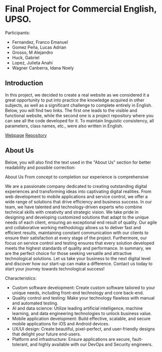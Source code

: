 # Final Project for Commercial English, UPSO.

Participants:
* Fernandez, Franco Emanuel
* Gomez Peña, Lucas Adrian
* Grosso, M Alejandro
* Huck, Gabriel
* Lopez, Julieta Anahi
* Wagner Canberra, Idana Noely

## Introduction
In this project, we decided to create a real website as we considered it a great opportunity to put into practice the knowledge acquired in other subjects, as well as a significant challenge to complete entirely in English.
Below, you will find two links. The first one leads to the visible and functional website, while the second one is a project repository where you can see all the code developed for it. To maintain linguistic consistency, all parameters, class names, etc., were also written in English.

[Webpage](https://lucas-gomezp.github.io/commercial-english-project/)
[Repository](https://github.com/Lucas-GomezP/commercial-english-project)

## About Us
Below, you will also find the text used in the "About Us" section for better readability and possible correction:


About Us
From concept to completion our experience is comprehensive

We are a passionate company dedicated to creating outstanding digital experiences and transforming ideas into captivating digital realities. From web development to mobile applications and service control, we offer a wide range of solutions that drive efficiency and business success.
In our team, we have talented and technology-driven experts who combine technical skills with creativity and strategic vision. We take pride in designing and developing customized solutions that adapt to the unique needs of each client, ensuring an exceptional end result of quality.
Our agile and collaborative working methodology allows us to deliver fast and efficient results, maintaining constant communication with our clients to ensure their satisfaction at every stage of the project.
Furthermore, our focus on service control and testing ensures that every solution developed meets the highest standards of quality and performance.
In summary, we are the perfect choice for those seeking versatile and attractive technological solutions. Let us take your business to the next digital level and discover how our start-up can make a difference. Contact us today to start your journey towards technological success!

Characteristics:
* Custom software development: Create custom software tailored to your unique needs, including front-end technology and core back-end.
* Quality control and testing: Make your technology flawless with manual and automated testing.
* AI and data science: Utilize leading artificial intelligence, machine learning, and data engineering technologies to unlock business value.
* Mobile application development: Build effective, scalable, and secure mobile applications for iOS and Android devices.
* UX/UI design: Create beautiful, pixel-perfect, and user-friendly designs that delight your future end-users.
* Platform and infrastructure: Ensure applications are secure, fault-tolerant, and highly available with our DevOps and Security engineers.

